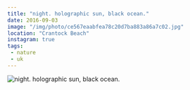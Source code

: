 ```yaml
---
title: "night. holographic sun, black ocean."
date: 2016-09-03
image: "/img/photo/ce567eaabfea78c20d7ba883a86a7c02.jpg"
location: "Crantock Beach"
instagram: true
tags:
 - nature
 - uk
---
```


![night. holographic sun, black ocean.](/img/photo/ce567eaabfea78c20d7ba883a86a7c02.jpg)
